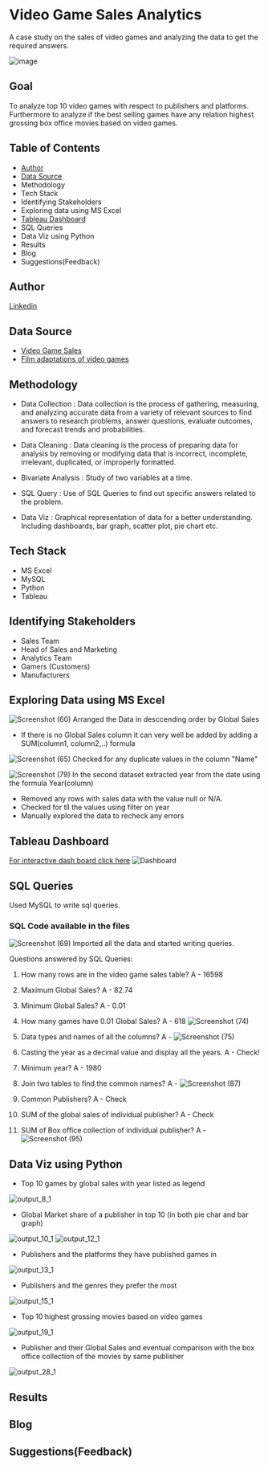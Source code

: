 
# Video Game Sales Analytics 

A case study on the sales of video games and analyzing the data to get the required answers. 


![image](https://user-images.githubusercontent.com/68069100/232745652-d5785efa-e1b0-41bb-8e2e-89fc519abf05.png)




## Goal

To analyze top 10 video games with respect to publishers and platforms. Furthermore to analyze if the best selling games have any relation highest grossing box office movies based on video games. 



## Table of Contents

* [Author](#author)
* [Data Source](#data-source)
* Methodology 
* Tech Stack 
* Identifying Stakeholders
* Exploring data using MS Excel
* [Tableau Dashboard](https://public.tableau.com/app/profile/vatsal.gupta3790/viz/VideoGamesSalesDashboard_16816450539260/Dashboard1)
* SQL Queries
* Data Viz using Python
* Results
* Blog
* Suggestions(Feedback) 

## Author
   [Linkedin](https://www.linkedin.com/in/vatsalgupta09/)

## Data Source

* [Video Game Sales](https://www.kaggle.com/datasets/gregorut/videogamesales)
* [Film adaptations of video games](https://www.kaggle.com/datasets/kabhishm/highestgrossing-video-game-film-adaptations)
## Methodology

* Data Collection :  Data collection is the process of gathering, measuring, and analyzing accurate data from a variety of relevant sources to find answers to research problems, answer questions, evaluate outcomes, and forecast trends and probabilities.

* Data Cleaning : Data cleaning is the process of preparing data for analysis by removing or modifying data that is incorrect, incomplete, irrelevant, duplicated, or improperly formatted. 

* Bivariate Analysis : Study of two variables at a time. 

* SQL Query : Use of SQL Queries to find out specific answers related to the problem. 

* Data Viz : Graphical representation of data for a better understanding. Including dashboards, bar graph, scatter plot, pie chart etc.


## Tech Stack 

* MS Excel 
* MySQL
* Python 
* Tableau 


## Identifying Stakeholders

* Sales Team 
* Head of Sales and Marketing
* Analytics Team
* Gamers (Customers)
* Manufacturers 

## Exploring Data using MS Excel 
![Screenshot (60)](https://user-images.githubusercontent.com/68069100/232760259-f07a2584-93c9-4f08-a4cd-382611f8b146.png)
Arranged the Data in desccending order by Global Sales 

* If there is no Global Sales column it can very well be added by adding a SUM(column1, column2,..) formula

![Screenshot (65)](https://user-images.githubusercontent.com/68069100/232761254-4635123d-0ecd-463b-8169-5bfc3b8b2bc2.png)
Checked for any duplicate values in the column "Name"

![Screenshot (79)](https://user-images.githubusercontent.com/68069100/232766029-649c40e3-c124-4479-bcaa-3334f1f065ba.png)
In the second dataset extracted year from the date using the formula Year(column)

* Removed any rows with sales data with the value null or N/A. 
* Checked for tll the values using filter on year
* Manually explored the data to recheck any errors 

## Tableau Dashboard 

[For interactive dash board click here](https://public.tableau.com/app/profile/vatsal.gupta3790/viz/VideoGamesSalesDashboard_16816450539260/Dashboard1)
![Dashboard](https://user-images.githubusercontent.com/68069100/232763592-47f2f079-c129-4824-8870-caf050d18fa6.png)

## SQL Queries

Used MySQL to write sql queries. 
### SQL Code available in the files 

![Screenshot (69)](https://user-images.githubusercontent.com/68069100/232763990-055a1cac-5938-4a67-952d-ddab956d673c.png)
Imported all the data and started writing queries. 

Questions answered by SQL Queries:

1. How many rows are in the video game sales table?
A - 16598

2. Maximum Global Sales?
A - 82.74

3. Minimum Global Sales?
A - 0.01

4. How many games have 0.01 Global Sales? 
A - 618 ![Screenshot (74)](https://user-images.githubusercontent.com/68069100/232765137-15d147e7-f2a2-4408-a242-24fc66be47ba.png)

5. Data types and names of all the columns? 
A - ![Screenshot (75)](https://user-images.githubusercontent.com/68069100/232765427-7dfa1769-4c0e-422f-8857-1b1bf07dd733.png)

6. Casting the year as a decimal value and display all the years. 
A - Check! 

7. Minimum year?
A - 1980

8. Join two tables to find the common names? 
A - ![Screenshot (87)](https://user-images.githubusercontent.com/68069100/232766892-3ca68127-37e9-4ef5-9429-be03ad217dba.png)

9. Common Publishers?
A - Check

10. SUM of the global sales of individual publisher?
A - Check 

11. SUM of Box office collection of individual publisher? 
A - ![Screenshot (95)](https://user-images.githubusercontent.com/68069100/232767742-8f85c26f-f721-4afc-a22b-78465c78545f.png)

## Data Viz using Python 

* Top 10 games by global sales with year listed as legend

![output_8_1](https://user-images.githubusercontent.com/68069100/232768608-2574b4c5-c8e9-4ac9-b339-4c0733e6813c.png)

* Global Market share of a publisher in top 10 (in both pie char and bar graph) 

![output_10_1](https://user-images.githubusercontent.com/68069100/232768856-35924516-a32b-4cef-8315-e76ef1610b7a.png)  ![output_12_1](https://user-images.githubusercontent.com/68069100/232768956-67e33e60-56db-4603-b011-006063c4d69c.png)

* Publishers and the platforms they have published games in 

![output_13_1](https://user-images.githubusercontent.com/68069100/232769114-9946df17-fd4a-4e58-b9ef-d9972eb30786.png)

* Publishers and the genres they prefer the most 

![output_15_1](https://user-images.githubusercontent.com/68069100/232769306-26c2143e-42dd-4295-b80d-5148d161705d.png)

* Top 10 highest grossing movies based on video games 

![output_19_1](https://user-images.githubusercontent.com/68069100/232769450-ad0fab10-6813-43c3-a3bd-d90642a28842.png)

* Publisher and their Global Sales and eventual comparison with the box office collection of the movies by same publisher

![output_28_1](https://user-images.githubusercontent.com/68069100/232770058-c526f811-a6c4-4600-a3cc-113bc620e0dd.png)

## Results 


## Blog
## Suggestions(Feedback)
